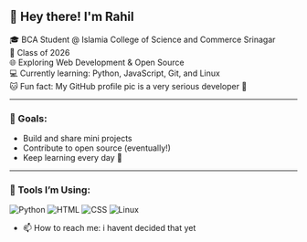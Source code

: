 ## 👋 Hey there! I'm Rahil

🎓 BCA Student @ Islamia College of Science and Commerce Srinagar  
📅 Class of 2026  
🌐 Exploring Web Development & Open Source  
💻 Currently learning: Python, JavaScript, Git, and Linux  
🐱 Fun fact: My GitHub profile pic is a very serious developer 🐾

---

### 🚀 Goals:
- Build and share mini projects
- Contribute to open source (eventually!)
- Keep learning every day 💪

---

### 🔧 Tools I’m Using:
![Python](https://img.shields.io/badge/Python-3670A0?style=for-the-badge&logo=python&logoColor=white)
![HTML](https://img.shields.io/badge/HTML5-E34F26?style=for-the-badge&logo=html5&logoColor=white)
![CSS](https://img.shields.io/badge/CSS3-1572B6?style=for-the-badge&logo=css3&logoColor=white)
![Linux](https://img.shields.io/badge/Linux-FCC624?style=for-the-badge&logo=linux&logoColor=black)
- 📫 How to reach me: i havent decided that yet 

